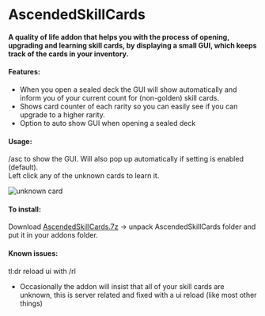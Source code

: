 # AscendedSkillCards
#### A quality of life addon that helps you with the process of opening, upgrading and learning skill cards, by displaying a small GUI, which keeps track of the cards in your inventory.

#### Features:
* When you open a sealed deck the GUI will show automatically and inform you of your current count for (non-golden) skill cards.
* Shows card counter of each rarity so you can easily see if you can upgrade to a higher rarity.
* Option to auto show GUI when opening a sealed deck


#### Usage:  
/asc to show the GUI. Will also pop up automatically if setting is enabled (default).  
Left click any of the unknown cards to learn it. 

![unknown card](https://user-images.githubusercontent.com/8190851/188265168-099db9a9-9810-4c69-9122-74d1d23e7975.png)


#### To install:
Download [AscendedSkillCards.7z](https://github.com/Sigbear/AscendedSkillCards/releases/download/1.0.0/AscendedSkillCards.7z) -> unpack AscendedSkillCards folder and put it in your addons folder.


#### Known issues:  
tl:dr reload ui with /rl  
* Occasionally the addon will insist that all of your skill cards are unknown, this is server related and fixed with a ui reload (like most other things)
